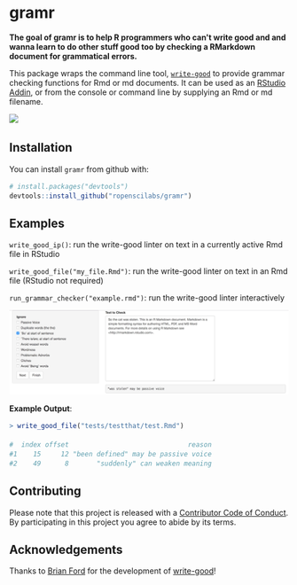 # gramr


**The goal of gramr is to help R programmers who can't write good and and wanna learn to do other stuff good too by checking a RMarkdown document for grammatical errors.**

This package wraps the command line tool, [`write-good`](https://github.com/btford/write-good) to provide grammar checking functions for Rmd or md documents. It can be used as an [RStudio Addin](https://rstudio.github.io/rstudioaddins/), or from the console or command line by supplying an Rmd or md filename.

![](https://media.giphy.com/media/OCMGLUo7d5jJ6/giphy.gif)

## Installation

You can install `gramr` from github with:

```R
# install.packages("devtools")
devtools::install_github("ropenscilabs/gramr")
```

## Examples

`write_good_ip()`: run the write-good linter on text in a currently active Rmd file in RStudio

`write_good_file("my_file.Rmd")`: run the write-good linter on text in an Rmd file (RStudio not required)

`run_grammar_checker("example.rmd")`: run the write-good linter interactively

![](shiny-wg.jpg)

**Example Output**:
 
```r
> write_good_file("tests/testthat/test.Rmd")

#  index offset                              reason
#1    15     12 "been defined" may be passive voice
#2    49      8       "suddenly" can weaken meaning
```

## Contributing

Please note that this project is released with a [Contributor Code of Conduct](CONDUCT.md). By participating in this project you agree to abide by its terms.

## Acknowledgements

Thanks to [Brian Ford](https://github.com/btford) for the development of [write-good](https://github.com/btford/write-good)!
